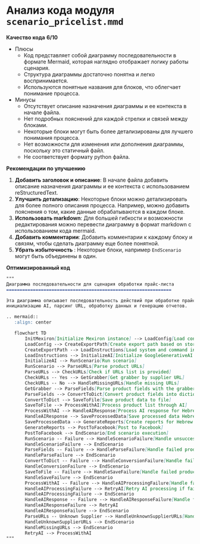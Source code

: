 # Анализ кода модуля `scenario_pricelist.mmd`

**Качество кода**
**6/10**
-  Плюсы
    - Код представляет собой диаграмму последовательности в формате Mermaid, которая наглядно отображает логику работы сценария.
    - Структура диаграммы достаточно понятна и легко воспринимается.
    - Используются понятные названия для блоков, что облегчает понимание процесса.
-  Минусы
    - Отсутствует описание назначения диаграммы и ее контекста в начале файла.
    - Нет подробных пояснений для каждой стрелки и связей между блоками.
    - Некоторые блоки могут быть более детализированы для лучшего понимания процесса.
    - Нет возможности для изменения или дополнения диаграммы, поскольку это статичный файл.
    - Не соответствует формату python файла.

**Рекомендации по улучшению**

1.  **Добавить заголовок и описание**: В начале файла добавить описание назначения диаграммы и ее контекста с использованием reStructuredText.
2.  **Улучшить детализацию**: Некоторые блоки можно детализировать для более полного описания процесса. Например, можно добавить пояснения о том, какие данные обрабатываются в каждом блоке.
3.  **Использовать markdown**: Для большей гибкости и возможности редактирования можно перевести диаграмму в формат markdown с использованием кода mermaid.
4.  **Добавить комментарии**: Добавить комментарии к каждому блоку и связям, чтобы сделать диаграмму еще более понятной.
5.  **Убрать избыточность** : Некоторые блоки, например `EndScenario` могут быть объединены в один.

**Оптимизированный код**

```markdown
"""
Диаграмма последовательности для сценария обработки прайс-листа
==============================================================

Эта диаграмма описывает последовательность действий при обработке прайс-листа, включая загрузку конфигурации,
инициализацию AI, парсинг URL, обработку данных и генерацию отчетов.

.. mermaid::
   :align: center

   flowchart TD
       InitMexiron[Initialize Mexiron instance] --> LoadConfig[Load configuration and set paths]
       LoadConfig --> CreateExportPath[Create export path based on storage config]
       CreateExportPath --> LoadInstructions[Load system and command instructions]
       LoadInstructions --> InitializeAI[Initialize GoogleGenerativeAI model]
       InitializeAI --> RunScenario[Run scenario]
       RunScenario --> ParseURLs[Parse product URLs]
       ParseURLs --> CheckURLs[Check if URLs list is provided]
       CheckURLs -- Yes --> GetGrabber[Get grabber by supplier URL]
       CheckURLs -- No --> HandleMissingURLs[Handle missing URLs]
       GetGrabber --> ParseFields[Parse product fields with the grabber]
       ParseFields --> ConvertToDict[Convert product fields into dictionary]
       ConvertToDict --> SaveToFile[Save product data to file]
       SaveToFile --> ProcessWithAI[Process product list through AI]
       ProcessWithAI --> HandleAIResponse[Process AI response for Hebrew and Russian]
       HandleAIResponse --> SaveProcessedData[Save processed data Hebrew and Russian]
       SaveProcessedData --> GenerateReports[Create reports for Hebrew and Russian data]
       GenerateReports --> PostToFacebook[Post to Facebook]
       PostToFacebook --> EndScenario[End scenario execution]
       RunScenario -- Failure --> HandleScenarioFailure[Handle unsuccessful scenario execution]
       HandleScenarioFailure --> EndScenario
       ParseFields -- Failure --> HandleParseFailure[Handle failed product parsing]
       HandleParseFailure --> EndScenario
       ConvertToDict -- Failure --> HandleConversionFailure[Handle failed conversion]
       HandleConversionFailure --> EndScenario
       SaveToFile -- Failure --> HandleSaveFailure[Handle failed product data saving]
       HandleSaveFailure --> EndScenario
       ProcessWithAI -- Failure --> HandleAIProcessingFailure[Handle failed AI processing]
       HandleAIProcessingFailure --> RetryAI[Retry AI processing if failure occurs]
       HandleAIProcessingFailure --> EndScenario
       HandleAIResponse -- Failure --> HandleAIResponseFailure[Handle failed AI response]
       HandleAIResponseFailure --> RetryAI
       HandleAIResponseFailure --> EndScenario
       ParseURLs -- Unknown Supplier --> HandleUnknownSupplierURLs[Handle unknown supplier URLs]
       HandleUnknownSupplierURLs --> EndScenario
       HandleMissingURLs --> EndScenario
       RetryAI --> ProcessWithAI
"""

```
